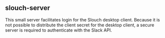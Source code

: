 ## slouch-server

This small server facilitates login for the Slouch desktop client. Because it is not possible to distribute the client secret for the desktop client, a secure server is required to authenticate with the Slack API.
